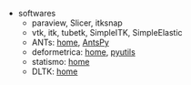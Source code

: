 - softwares
  - paraview, Slicer, itksnap
  - vtk, itk, tubetk, SimpleITK, SimpleElastic
  - ANTs: [home](https://github.com/ANTsX), [AntsPy](https://github.com/ANTsX/ANTsPy)
  - deformetrica: [home](http://www.deformetrica.org/), [pyutils](https://github.com/Shusil/Deformetrica)
  - statismo: [home](https://github.com/statismo/statismo)
  - DLTK: [home](https://github.com/DLTK/DLTK)
